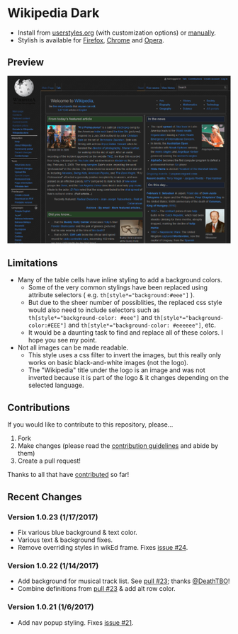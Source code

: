 # Wikipedia Dark

- Install from [userstyles.org](https://userstyles.org/styles/105844/) (with customization options) or [manually](https://raw.githubusercontent.com/StylishThemes/Wikipedia-Dark/master/wikipedia-dark.css).
- Stylish is available for [Firefox](https://addons.mozilla.org/en-US/firefox/addon/2108/), [Chrome](https://chrome.google.com/extensions/detail/fjnbnpbmkenffdnngjfgmeleoegfcffe) and [Opera](https://addons.opera.com/en/extensions/details/stylish-for-opera/).

## Preview
![Wikipedia Dark preview](images/after.png)

## Limitations

* Many of the table cells have inline styling to add a background colors.
  * Some of the very common stylings have been replaced using attribute selectors ( e.g. `th[style*="background:#eee"]` ).
  * But due to the sheer number of possiblities, the replaced css style would also need to include selectors such as `th[style*="background-color: #eee"]` and `th[style*="background-color:#EEE"]` and `th[style*="background-color: #eeeeee"]`, etc.
  * It would be a daunting task to find and replace all of these colors. I hope you see my point.
* Not all images can be made readable.
  * This style uses a css filter to invert the images, but this really only works on basic black-and-white images (not the logo).
  * The "Wikipedia" title under the logo is an image and was not inverted because it is part of the logo &amp; it changes depending on the selected language.

## Contributions

If you would like to contribute to this repository, please...

1. Fork
2. Make changes (please read the [contribution guidelines](https://github.com/StylishThemes/Wikipedia-Dark/blob/master/CONTRIBUTING.md) and abide by them)
3. Create a pull request!

Thanks to all that have [contributed](https://github.com/StylishThemes/Wikipedia-Dark/blob/master/AUTHORS) so far!

## Recent Changes

### Version 1.0.23 (1/17/2017)

* Fix various blue background &amp; text color.
* Various text & background fixes.
* Remove overriding styles in wikEd frame. Fixes [issue #24](https://github.com/StylishThemes/Wikipedia-Dark/issues/24).

### Version 1.0.22 (1/14/2017)

* Add background for musical track list. See [pull #23](https://github.com/StylishThemes/Wikipedia-Dark/pull/23); thanks [@DeathTBO](https://github.com/DeathTBO)!
* Combine definitions from [pull #23](https://github.com/StylishThemes/Wikipedia-Dark/pull/23) & add alt row color.

### Version 1.0.21 (1/6/2017)

* Add nav popup styling. Fixes [issue #21](https://github.com/StylishThemes/Wikipedia-Dark/issues/21).
